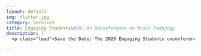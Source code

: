 ```yaml
---
layout: default
img: flutter.jpg
category: Services
title: Engaging Students&#58; An Unconference on Music Pedagogy
description: |
  <p class="lead">Save the Date: The 2020 Engaging Students unconference will take place at the University of Delaware on June 8-9th. More details to come soon.</p>

---
```

